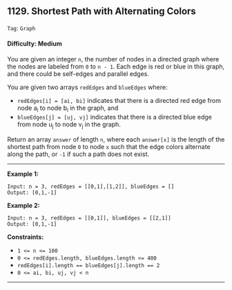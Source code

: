 ## 1129. Shortest Path with Alternating Colors

```Tag```: ```Graph```

#### Difficulty: Medium

You are given an integer ```n```, the number of nodes in a directed graph where the nodes are labeled from ```0``` to ```n - 1```. Each edge is red or blue in this graph, and there could be self-edges and parallel edges.

You are given two arrays ```redEdges``` and ```blueEdges``` where:

- ```redEdges[i] = [ai, bi]``` indicates that there is a directed red edge from node a<sub>i</sub> to node b<sub>i</sub> in the graph, and
- ```blueEdges[j] = [uj, vj]``` indicates that there is a directed blue edge from node u<sub>j</sub> to node v<sub>j</sub> in the graph.

Return an array ```answer``` of length ```n```, where each ```answer[x]``` is the length of the shortest path from node ```0``` to node ```x``` such that the edge colors alternate along the path, or ```-1``` if such a path does not exist.

---

__Example 1:__
```
Input: n = 3, redEdges = [[0,1],[1,2]], blueEdges = []
Output: [0,1,-1]
```

__Example 2:__
```
Input: n = 3, redEdges = [[0,1]], blueEdges = [[2,1]]
Output: [0,1,-1]
```

__Constraints:__

- ```1 <= n <= 100```
- ```0 <= redEdges.length, blueEdges.length <= 400```
- ```redEdges[i].length == blueEdges[j].length == 2```
- ```0 <= ai, bi, uj, vj < n```

---

